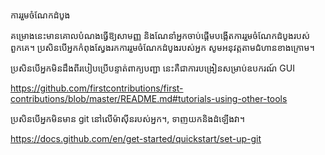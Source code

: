 ការរួមចំណែកដំបូង

គម្រោងនេះមានគោលបំណងធ្វើឱ្យសាមញ្ញ និងណែនាំអ្នកចាប់ផ្តើមបង្កើតការរួមចំណែកដំបូងរបស់ពួកគេ។ ប្រសិនបើអ្នកកំពុងស្វែងរកការរួមចំណែកដំបូងរបស់អ្នក សូមអនុវត្តតាមជំហានខាងក្រោម។

ប្រសិនបើអ្នកមិនដឹងពីរបៀបប្រើបន្ទាត់ពាក្យបញ្ជា នេះគឺជាការបង្រៀនសម្រាប់ឧបករណ៍ GUI

https://github.com/firstcontributions/first-contributions/blob/master/README.md#tutorials-using-other-tools

ប្រសិនបើអ្នកមិនមាន git នៅលើម៉ាស៊ីនរបស់អ្នក។, ទាញយកនិងដំឡើងវា។

https://docs.github.com/en/get-started/quickstart/set-up-git



